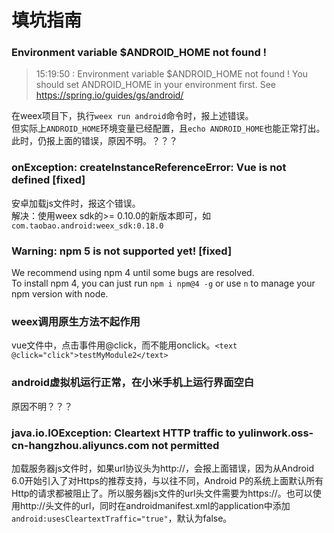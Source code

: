 
# 填坑指南

### Environment variable $ANDROID_HOME not found !
> 15:19:50 : Environment variable $ANDROID_HOME not found !
> You should set ANDROID_HOME in your environment first.
> See https://spring.io/guides/gs/android/

在weex项目下，执行`weex run android`命令时，报上述错误。  
但实际上`ANDROID_HOME`环境变量已经配置，且`echo ANDROID_HOME`也能正常打出。  
此时，仍报上面的错误，原因不明。？？？  


### onException: createInstanceReferenceError: Vue is not defined [fixed]
安卓加载js文件时，报这个错误。  
解决：使用weex sdk的>= 0.10.0的新版本即可，如`com.taobao.android:weex_sdk:0.18.0`  


### Warning: npm 5 is not supported yet! [fixed]
We recommend using npm 4 until some bugs are resolved.  
To install npm 4, you can just run `npm i npm@4 -g` or use `n` to manage your npm version with node.  


### weex调用原生方法不起作用
vue文件中，点击事件用@click，而不能用onclick。`<text @click="click">testMyModule2</text>`  


### android虚拟机运行正常，在小米手机上运行界面空白
原因不明？？？    


### java.io.IOException: Cleartext HTTP traffic to yulinwork.oss-cn-hangzhou.aliyuncs.com not permitted
加载服务器js文件时，如果url协议头为http://，会报上面错误，因为从Android 6.0开始引入了对Https的推荐支持，与以往不同，Android P的系统上面默认所有Http的请求都被阻止了。所以服务器js文件的url头文件需要为https://。也可以使用http://头文件的url，同时在androidmanifest.xml的application中添加`android:usesCleartextTraffic="true"`，默认为false。  



